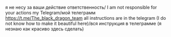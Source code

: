 
я не несу за ваши действие ответственность/
I am not responsible for your actions
my Telegram/мой телеграмм
https://t.me/The_black_dragon_team
all instructions are in the telegram (I do not know how to make it beautiful here)/вся инструкция в телеграмме (я незнаю как красиво здесь сделать)
